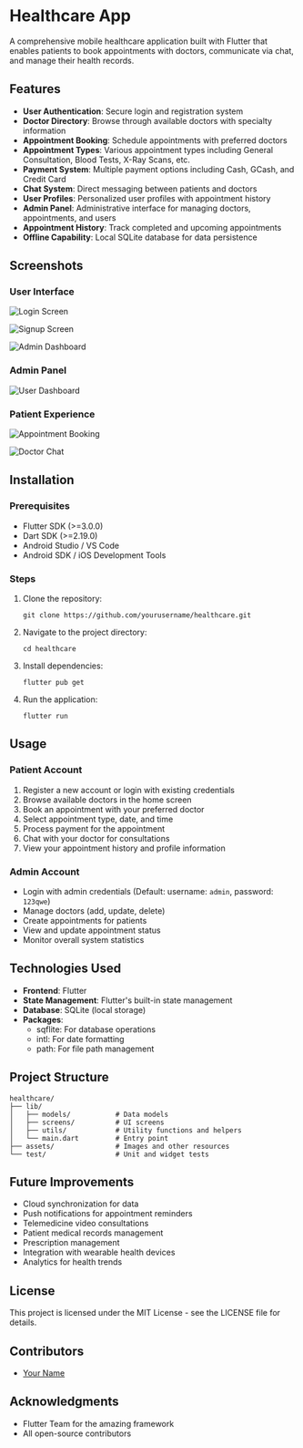 # Healthcare App

A comprehensive mobile healthcare application built with Flutter that enables patients to book appointments with doctors, communicate via chat, and manage their health records.

## Features

- **User Authentication**: Secure login and registration system
- **Doctor Directory**: Browse through available doctors with specialty information
- **Appointment Booking**: Schedule appointments with preferred doctors
- **Appointment Types**: Various appointment types including General Consultation, Blood Tests, X-Ray Scans, etc.
- **Payment System**: Multiple payment options including Cash, GCash, and Credit Card
- **Chat System**: Direct messaging between patients and doctors
- **User Profiles**: Personalized user profiles with appointment history
- **Admin Panel**: Administrative interface for managing doctors, appointments, and users
- **Appointment History**: Track completed and upcoming appointments
- **Offline Capability**: Local SQLite database for data persistence

## Screenshots

### User Interface
![Login Screen](screenshots/1.png)

![Signup Screen](screenshots/2.png)

![Admin Dashboard](screenshots/3.png)

### Admin Panel
![User Dashboard](screenshots/4.png)

### Patient Experience
![Appointment Booking](screenshots/5.png)

![Doctor Chat](screenshots/6.png)

## Installation

### Prerequisites
- Flutter SDK (>=3.0.0)
- Dart SDK (>=2.19.0)
- Android Studio / VS Code
- Android SDK / iOS Development Tools

### Steps
1. Clone the repository:
   ```
   git clone https://github.com/yourusername/healthcare.git
   ```

2. Navigate to the project directory:
   ```
   cd healthcare
   ```

3. Install dependencies:
   ```
   flutter pub get
   ```

4. Run the application:
   ```
   flutter run
   ```

## Usage

### Patient Account
1. Register a new account or login with existing credentials
2. Browse available doctors in the home screen
3. Book an appointment with your preferred doctor
4. Select appointment type, date, and time
5. Process payment for the appointment
6. Chat with your doctor for consultations
7. View your appointment history and profile information

### Admin Account
- Login with admin credentials (Default: username: `admin`, password: `123qwe`)
- Manage doctors (add, update, delete)
- Create appointments for patients
- View and update appointment status
- Monitor overall system statistics

## Technologies Used

- **Frontend**: Flutter
- **State Management**: Flutter's built-in state management
- **Database**: SQLite (local storage)
- **Packages**:
  - sqflite: For database operations
  - intl: For date formatting
  - path: For file path management

## Project Structure

```
healthcare/
├── lib/
│   ├── models/           # Data models
│   ├── screens/          # UI screens
│   ├── utils/            # Utility functions and helpers
│   └── main.dart         # Entry point
├── assets/               # Images and other resources
└── test/                 # Unit and widget tests
```

## Future Improvements

- Cloud synchronization for data
- Push notifications for appointment reminders
- Telemedicine video consultations
- Patient medical records management
- Prescription management
- Integration with wearable health devices
- Analytics for health trends

## License

This project is licensed under the MIT License - see the LICENSE file for details.

## Contributors

- [Your Name](https://github.com/yourusername)

## Acknowledgments

- Flutter Team for the amazing framework
- All open-source contributors
